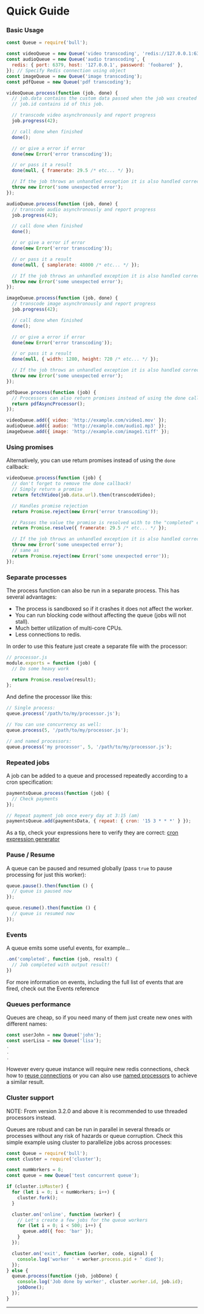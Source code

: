 # Quick Guide

### **Basic Usage**

```js
const Queue = require('bull');

const videoQueue = new Queue('video transcoding', 'redis://127.0.0.1:6379');
const audioQueue = new Queue('audio transcoding', {
  redis: { port: 6379, host: '127.0.0.1', password: 'foobared' },
}); // Specify Redis connection using object
const imageQueue = new Queue('image transcoding');
const pdfQueue = new Queue('pdf transcoding');

videoQueue.process(function (job, done) {
  // job.data contains the custom data passed when the job was created
  // job.id contains id of this job.

  // transcode video asynchronously and report progress
  job.progress(42);

  // call done when finished
  done();

  // or give a error if error
  done(new Error('error transcoding'));

  // or pass it a result
  done(null, { framerate: 29.5 /* etc... */ });

  // If the job throws an unhandled exception it is also handled correctly
  throw new Error('some unexpected error');
});

audioQueue.process(function (job, done) {
  // transcode audio asynchronously and report progress
  job.progress(42);

  // call done when finished
  done();

  // or give a error if error
  done(new Error('error transcoding'));

  // or pass it a result
  done(null, { samplerate: 48000 /* etc... */ });

  // If the job throws an unhandled exception it is also handled correctly
  throw new Error('some unexpected error');
});

imageQueue.process(function (job, done) {
  // transcode image asynchronously and report progress
  job.progress(42);

  // call done when finished
  done();

  // or give a error if error
  done(new Error('error transcoding'));

  // or pass it a result
  done(null, { width: 1280, height: 720 /* etc... */ });

  // If the job throws an unhandled exception it is also handled correctly
  throw new Error('some unexpected error');
});

pdfQueue.process(function (job) {
  // Processors can also return promises instead of using the done callback
  return pdfAsyncProcessor();
});

videoQueue.add({ video: 'http://example.com/video1.mov' });
audioQueue.add({ audio: 'http://example.com/audio1.mp3' });
imageQueue.add({ image: 'http://example.com/image1.tiff' });
```

### **Using promises**

Alternatively, you can use return promises instead of using the `done` callback:

```javascript
videoQueue.process(function (job) {
  // don't forget to remove the done callback!
  // Simply return a promise
  return fetchVideo(job.data.url).then(transcodeVideo);

  // Handles promise rejection
  return Promise.reject(new Error('error transcoding'));

  // Passes the value the promise is resolved with to the "completed" event
  return Promise.resolve({ framerate: 29.5 /* etc... */ });

  // If the job throws an unhandled exception it is also handled correctly
  throw new Error('some unexpected error');
  // same as
  return Promise.reject(new Error('some unexpected error'));
});
```

### **Separate processes**

The process function can also be run in a separate process. This has several advantages:

- The process is sandboxed so if it crashes it does not affect the worker.
- You can run blocking code without affecting the queue (jobs will not stall).
- Much better utilization of multi-core CPUs.
- Less connections to redis.

In order to use this feature just create a separate file with the processor:

```js
// processor.js
module.exports = function (job) {
  // Do some heavy work

  return Promise.resolve(result);
};
```

And define the processor like this:

```js
// Single process:
queue.process('/path/to/my/processor.js');

// You can use concurrency as well:
queue.process(5, '/path/to/my/processor.js');

// and named processors:
queue.process('my processor', 5, '/path/to/my/processor.js');
```

### **Repeated jobs**

A job can be added to a queue and processed repeatedly according to a cron specification:

```js
paymentsQueue.process(function (job) {
  // Check payments
});

// Repeat payment job once every day at 3:15 (am)
paymentsQueue.add(paymentsData, { repeat: { cron: '15 3 * * *' } });
```

As a tip, check your expressions here to verify they are correct: [cron expression generator](https://crontab.cronhub.io)

### **Pause / Resume**

A queue can be paused and resumed globally (pass `true` to pause processing for just this worker):

```js
queue.pause().then(function () {
  // queue is paused now
});

queue.resume().then(function () {
  // queue is resumed now
});
```

### **Events**

A queue emits some useful events, for example...

```js
.on('completed', function (job, result) {
  // Job completed with output result!
})
```

For more information on events, including the full list of events that are fired, check out the Events reference

### **Queues performance**

Queues are cheap, so if you need many of them just create new ones with different names:

```javascript
const userJohn = new Queue('john');
const userLisa = new Queue('lisa');
.
.
.
```

However every queue instance will require new redis connections, check how to [reuse connections](https://github.com/OptimalBits/bull/blob/master/PATTERNS.md#reusing-redis-connections) or you can also use [named processors](https://github.com/OptimalBits/bull/blob/master/REFERENCE.md#queueprocess) to achieve a similar result.

### **Cluster support**

NOTE: From version 3.2.0 and above it is recommended to use threaded processors instead.

Queues are robust and can be run in parallel in several threads or processes without any risk of hazards or queue corruption. Check this simple example using cluster to parallelize jobs across processes:

```js
const Queue = require('bull');
const cluster = require('cluster');

const numWorkers = 8;
const queue = new Queue('test concurrent queue');

if (cluster.isMaster) {
  for (let i = 0; i < numWorkers; i++) {
    cluster.fork();
  }

  cluster.on('online', function (worker) {
    // Let's create a few jobs for the queue workers
    for (let i = 0; i < 500; i++) {
      queue.add({ foo: 'bar' });
    }
  });

  cluster.on('exit', function (worker, code, signal) {
    console.log('worker ' + worker.process.pid + ' died');
  });
} else {
  queue.process(function (job, jobDone) {
    console.log('Job done by worker', cluster.worker.id, job.id);
    jobDone();
  });
}
```

---
